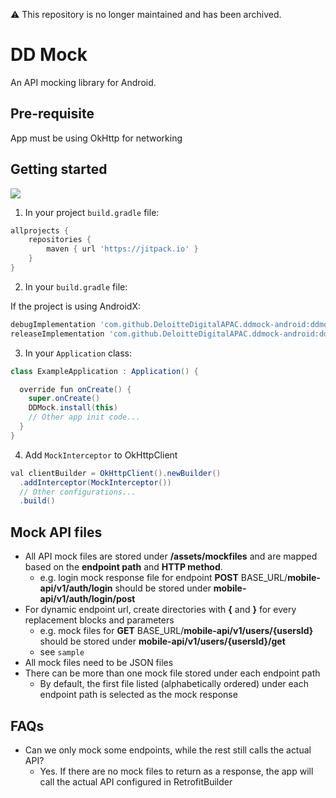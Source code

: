 ⚠️ This repository is no longer maintained and has been archived.

# DD Mock

An API mocking library for Android.

## Pre-requisite

App must be using OkHttp for networking

## Getting started

[![](https://jitpack.io/v/DeloitteDigitalAPAC/ddmock-android.svg)](https://jitpack.io/#DeloitteDigitalAPAC/ddmock-android)

1. In your project `build.gradle` file:

```groovy
allprojects {
    repositories {
        maven { url 'https://jitpack.io' }
    }
}
```

2. In your `build.gradle` file:

If the project is using AndroidX:

```groovy
debugImplementation 'com.github.DeloitteDigitalAPAC.ddmock-android:ddmock:[version]'
releaseImplementation 'com.github.DeloitteDigitalAPAC.ddmock-android:ddmock-no-op:[version]'
```

3. In your `Application` class:

```java
class ExampleApplication : Application() {

  override fun onCreate() {
    super.onCreate()
    DDMock.install(this)
    // Other app init code...
  }
}
```

4. Add `MockInterceptor` to OkHttpClient

```java
val clientBuilder = OkHttpClient().newBuilder()
  .addInterceptor(MockInterceptor())
  // Other configurations...
  .build()
```


## Mock API files

* All API mock files are stored under __/assets/mockfiles__ and are mapped based on the __endpoint path__ and __HTTP method__.
  * e.g. login mock response file for endpoint __POST__ BASE_URL/__mobile-api/v1/auth/login__ should be stored under __mobile-api/v1/auth/login/post__
* For dynamic endpoint url, create directories with __{__ and __}__ for every replacement blocks and parameters
  * e.g. mock files for __GET__ BASE_URL/__mobile-api/v1/users/{usersId}__ should be stored under __mobile-api/v1/users/{usersId}/get__
  * see `sample`
* All mock files need to be JSON files
* There can be more than one mock file stored under each endpoint path
  * By default, the first file listed (alphabetically ordered) under each endpoint path is selected as the mock response

## FAQs

* Can we only mock some endpoints, while the rest still calls the actual API?
  * Yes. If there are no mock files to return as a response, the app will call the actual API configured in RetrofitBuilder
